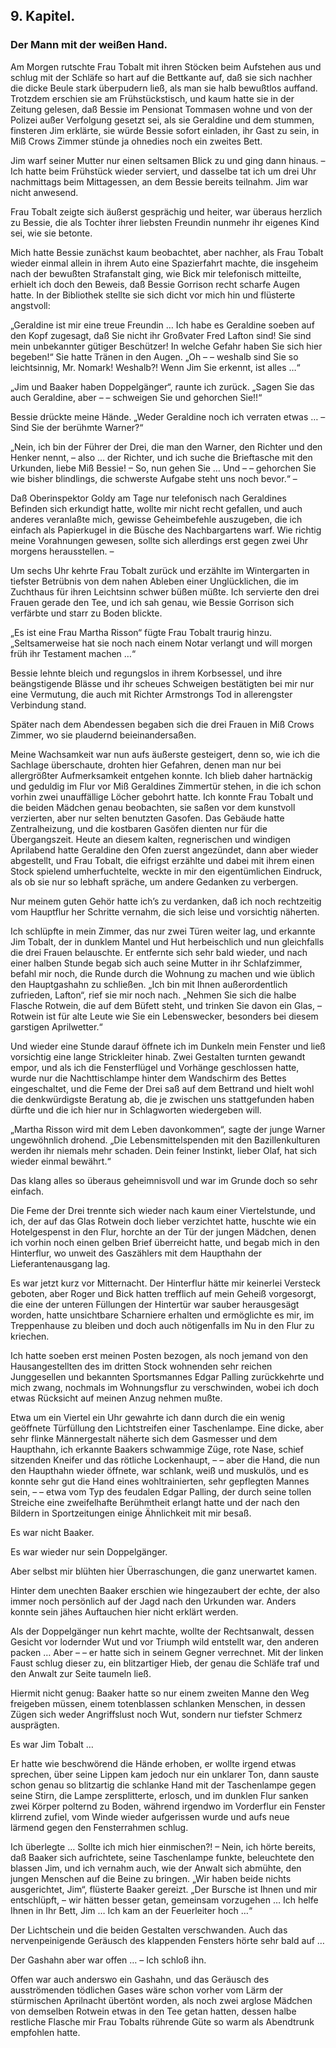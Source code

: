<h2>9. Kapitel.</h2>
<h3>Der Mann mit der weißen Hand.</h3>

Am Morgen rutschte Frau Tobalt mit ihren Stöcken beim Aufstehen aus und schlug
mit der Schläfe so hart auf die Bettkante auf, daß sie sich nachher die dicke
Beule stark überpudern ließ, als man sie halb bewußtlos auffand. Trotzdem
erschien sie am Frühstückstisch, und kaum hatte sie in der Zeitung gelesen, daß
Bessie im Pensionat Tommasen wohne und von der Polizei außer Verfolgung gesetzt
sei, als sie Geraldine und dem stummen, finsteren Jim erklärte, sie würde
Bessie sofort einladen, ihr Gast zu sein, in Miß Crows Zimmer stünde ja
ohnedies noch ein zweites Bett.

Jim warf seiner Mutter nur einen seltsamen Blick zu und ging dann hinaus. – Ich
hatte beim Frühstück wieder serviert, und dasselbe tat ich um drei Uhr
nachmittags beim Mittagessen, an dem Bessie bereits teilnahm. Jim war nicht
anwesend.

Frau Tobalt zeigte sich äußerst gesprächig und heiter, war überaus herzlich zu
Bessie, die als Tochter ihrer liebsten Freundin nunmehr ihr eigenes Kind sei,
wie sie betonte.

Mich hatte Bessie zunächst kaum beobachtet, aber nachher, als Frau Tobalt
wieder einmal allein in ihrem Auto eine Spazierfahrt machte, die insgeheim nach
der bewußten Strafanstalt ging, wie Bick mir telefonisch mitteilte, erhielt ich
doch den Beweis, daß Bessie Gorrison recht scharfe Augen hatte. In der
Bibliothek stellte sie sich dicht vor mich hin und flüsterte angstvoll:

„Geraldine ist mir eine treue Freundin … Ich habe es Geraldine soeben auf den
Kopf zugesagt, daß Sie nicht ihr Großvater Fred Lafton sind! Sie sind mein
unbekannter gütiger Beschützer! In welche Gefahr haben Sie sich hier begeben!“
Sie hatte Tränen in den Augen. „Oh – – weshalb sind Sie so leichtsinnig, Mr.
Nomark! Weshalb?! Wenn Jim Sie erkennt, ist alles …“

„Jim und Baaker haben Doppelgänger“, raunte ich zurück. „Sagen Sie das auch
Geraldine, aber – – schweigen Sie und gehorchen Sie!!“

Bessie drückte meine Hände. „Weder Geraldine noch ich verraten etwas … – Sind
Sie der berühmte Warner?“

„Nein, ich bin der Führer der Drei, die man den Warner, den Richter und den
Henker nennt, – also … der Richter, und ich suche die Brieftasche mit den
Urkunden, liebe Miß Bessie! – So, nun gehen Sie … Und – – gehorchen Sie wie
bisher blindlings, die schwerste Aufgabe steht uns noch bevor.“ –

Daß Oberinspektor Goldy am Tage nur telefonisch nach Geraldines Befinden sich
erkundigt hatte, wollte mir nicht recht gefallen, und auch anderes veranlaßte
mich, gewisse Geheimbefehle auszugeben, die ich einfach als Papierkugel in die
Büsche des Nachbargartens warf. Wie richtig meine Vorahnungen gewesen, sollte
sich allerdings erst gegen zwei Uhr morgens herausstellen. –

Um sechs Uhr kehrte Frau Tobalt zurück und erzählte im Wintergarten in tiefster
Betrübnis von dem nahen Ableben einer Unglücklichen, die im Zuchthaus für ihren
Leichtsinn schwer büßen müßte. Ich servierte den drei Frauen gerade den Tee,
und ich sah genau, wie Bessie Gorrison sich verfärbte und starr zu Boden
blickte.

„Es ist eine Frau Martha Risson“ fügte Frau Tobalt traurig hinzu.
„Seltsamerweise hat sie noch nach einem Notar verlangt und will morgen früh ihr
Testament machen …“

Bessie lehnte bleich und regungslos in ihrem Korbsessel, und ihre beängstigende
Blässe und ihr scheues Schweigen bestätigten bei mir nur eine Vermutung, die
auch mit Richter Armstrongs Tod in allerengster Verbindung stand.

Später nach dem Abendessen begaben sich die drei Frauen in Miß Crows Zimmer, wo
sie plaudernd beieinandersaßen.

Meine Wachsamkeit war nun aufs äußerste gesteigert, denn so, wie ich die
Sachlage überschaute, drohten hier Gefahren, denen man nur bei allergrößter
Aufmerksamkeit entgehen konnte. Ich blieb daher hartnäckig und geduldig im Flur
vor Miß Geraldines Zimmertür stehen, in die ich schon vorhin zwei unauffällige
Löcher gebohrt hatte. Ich konnte Frau Tobalt und die beiden Mädchen genau
beobachten, sie saßen vor dem kunstvoll verzierten, aber nur selten benutzten
Gasofen. Das Gebäude hatte Zentralheizung, und die kostbaren Gasöfen dienten
nur für die Übergangszeit. Heute an diesem kalten, regnerischen und windigen
Aprilabend hatte Geraldine den Ofen zuerst angezündet, dann aber wieder
abgestellt, und Frau Tobalt, die eifrigst erzählte und dabei mit ihrem einen
Stock spielend umherfuchtelte, weckte in mir den eigentümlichen Eindruck, als
ob sie nur so lebhaft spräche, um andere Gedanken zu verbergen.

Nur meinem guten Gehör hatte ich’s zu verdanken, daß ich noch rechtzeitig vom
Hauptflur her Schritte vernahm, die sich leise und vorsichtig näherten.

Ich schlüpfte in mein Zimmer, das nur zwei Türen weiter lag, und erkannte Jim
Tobalt, der in dunklem Mantel und Hut herbeischlich und nun gleichfalls die
drei Frauen belauschte. Er entfernte sich sehr bald wieder, und nach einer
halben Stunde begab sich auch seine Mutter in ihr Schlafzimmer, befahl mir
noch, die Runde durch die Wohnung zu machen und wie üblich den Hauptgashahn zu
schließen. „Ich bin mit Ihnen außerordentlich zufrieden, Lafton“, rief sie mir
noch nach. „Nehmen Sie sich die halbe Flasche Rotwein, die auf dem Büfett
steht, und trinken Sie davon ein Glas, – Rotwein ist für alte Leute wie Sie ein
Lebenswecker, besonders bei diesem garstigen Aprilwetter.“

Und wieder eine Stunde darauf öffnete ich im Dunkeln mein Fenster und ließ
vorsichtig eine lange Strickleiter hinab. Zwei Gestalten turnten gewandt empor,
und als ich die Fensterflügel und Vorhänge geschlossen hatte, wurde nur die
Nachttischlampe hinter dem Wandschirm des Bettes eingeschaltet, und die Feme
der Drei saß auf dem Bettrand und hielt wohl die denkwürdigste Beratung ab, die
je zwischen uns stattgefunden haben dürfte und die ich hier nur in Schlagworten
wiedergeben will.

„Martha Risson wird mit dem Leben davonkommen“, sagte der junge Warner
ungewöhnlich drohend. „Die Lebensmittelspenden mit den Bazillenkulturen werden
ihr niemals mehr schaden. Dein feiner Instinkt, lieber Olaf, hat sich wieder
einmal bewährt.“

Das klang alles so überaus geheimnisvoll und war im Grunde doch so sehr
einfach.

Die Feme der Drei trennte sich wieder nach kaum einer Viertelstunde, und ich,
der auf das Glas Rotwein doch lieber verzichtet hatte, huschte wie ein
Hotelgespenst in den Flur, horchte an der Tür der jungen Mädchen, denen ich
vorhin noch einen gelben Brief überreicht hatte, und begab mich in den
Hinterflur, wo unweit des Gaszählers mit dem Haupthahn der Lieferantenausgang
lag.

Es war jetzt kurz vor Mitternacht. Der Hinterflur hätte mir keinerlei Versteck
geboten, aber Roger und Bick hatten trefflich auf mein Geheiß vorgesorgt, die
eine der unteren Füllungen der Hintertür war sauber herausgesägt worden, hatte
unsichtbare Scharniere erhalten und ermöglichte es mir, im Treppenhause zu
bleiben und doch auch nötigenfalls im Nu in den Flur zu kriechen.

Ich hatte soeben erst meinen Posten bezogen, als noch jemand von den
Hausangestellten des im dritten Stock wohnenden sehr reichen Junggesellen und
bekannten Sportsmannes Edgar Palling zurückkehrte und mich zwang, nochmals im
Wohnungsflur zu verschwinden, wobei ich doch etwas Rücksicht auf meinen Anzug
nehmen mußte.

Etwa um ein Viertel ein Uhr gewahrte ich dann durch die ein wenig geöffnete
Türfüllung den Lichtstreifen einer Taschenlampe. Eine dicke, aber sehr flinke
Männergestalt näherte sich dem Gasmesser und dem Haupthahn, ich erkannte
Baakers schwammige Züge, rote Nase, schief sitzenden Kneifer und das rötliche
Lockenhaupt, – – aber die Hand, die nun den Haupthahn wieder öffnete, war
schlank, weiß und muskulös, und es konnte sehr gut die Hand eines
wohltrainierten, sehr gepflegten Mannes sein, – – etwa vom Typ des feudalen
Edgar Palling, der durch seine tollen Streiche eine zweifelhafte Berühmtheit
erlangt hatte und der nach den Bildern in Sportzeitungen einige Ähnlichkeit mit
mir besaß.

Es war nicht Baaker.

Es war wieder nur sein Doppelgänger.

Aber selbst mir blühten hier Überraschungen, die ganz unerwartet kamen.

Hinter dem unechten Baaker erschien wie hingezaubert der echte, der also immer
noch persönlich auf der Jagd nach den Urkunden war. Anders konnte sein jähes
Auftauchen hier nicht erklärt werden.

Als der Doppelgänger nun kehrt machte, wollte der Rechtsanwalt, dessen Gesicht
vor lodernder Wut und vor Triumph wild entstellt war, den anderen packen … Aber
– – er hatte sich in seinem Gegner verrechnet. Mit der linken Faust schlug
dieser zu, ein blitzartiger Hieb, der genau die Schläfe traf und den Anwalt zur
Seite taumeln ließ.

Hiermit nicht genug: Baaker hatte so nur einem zweiten Manne den Weg freigeben
müssen, einem totenblassen schlanken Menschen, in dessen Zügen sich weder
Angriffslust noch Wut, sondern nur tiefster Schmerz ausprägten.

Es war Jim Tobalt …

Er hatte wie beschwörend die Hände erhoben, er wollte irgend etwas sprechen,
über seine Lippen kam jedoch nur ein unklarer Ton, dann sauste schon genau so
blitzartig die schlanke Hand mit der Taschenlampe gegen seine Stirn, die Lampe
zersplitterte, erlosch, und im dunklen Flur sanken zwei Körper polternd zu
Boden, während irgendwo im Vorderflur ein Fenster klirrend zufiel, vom Winde
wieder aufgerissen wurde und aufs neue lärmend gegen den Fensterrahmen schlug.

Ich überlegte … Sollte ich mich hier einmischen?! – Nein, ich hörte bereits,
daß Baaker sich aufrichtete, seine Taschenlampe funkte, beleuchtete den blassen
Jim, und ich vernahm auch, wie der Anwalt sich abmühte, den jungen Menschen auf
die Beine zu bringen. „Wir haben beide nichts ausgerichtet, Jim“, flüsterte
Baaker gereizt. „Der Bursche ist Ihnen und mir entschlüpft, – wir hätten besser
getan, gemeinsam vorzugehen … Ich helfe Ihnen in Ihr Bett, Jim … Ich kam an der
Feuerleiter hoch …“

Der Lichtschein und die beiden Gestalten verschwanden. Auch das
nervenpeinigende Geräusch des klappenden Fensters hörte sehr bald auf …

Der Gashahn aber war offen … – Ich schloß ihn.

Offen war auch anderswo ein Gashahn, und das Geräusch des ausströmenden
tödlichen Gases wäre schon vorher vom Lärm der stürmischen Aprilnacht übertönt
worden, als noch zwei arglose Mädchen von demselben Rotwein etwas in den Tee
getan hatten, dessen halbe restliche Flasche mir Frau Tobalts rührende Güte so
warm als Abendtrunk empfohlen hatte.


